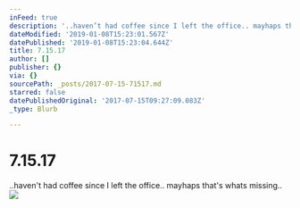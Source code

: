 ```yaml
---
inFeed: true
description: '..haven’t had coffee since I left the office.. mayhaps that''s whats missing.. '
dateModified: '2019-01-08T15:23:01.567Z'
datePublished: '2019-01-08T15:23:04.644Z'
title: 7.15.17
author: []
publisher: {}
via: {}
sourcePath: _posts/2017-07-15-71517.md
starred: false
datePublishedOriginal: '2017-07-15T09:27:09.083Z'
_type: Blurb

---
```

# 7.15.17

..haven't had coffee since I left the office.. mayhaps that's whats missing.. ![](https://the-grid-user-content.s3-us-west-2.amazonaws.com/7c6e25d5-12c9-4972-9934-ece2422d85fc.png)